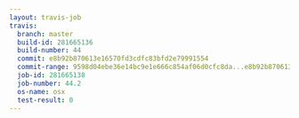 ```yaml
---
layout: travis-job
travis:
  branch: master
  build-id: 281665136
  build-number: 44
  commit: e8b92b870613e16570fd3cdfc83bfd2e79991554
  commit-range: 9598d04ebe36e14bc9e1e666c854af06d0cfc8da...e8b92b870613e16570fd3cdfc83bfd2e79991554
  job-id: 281665138
  job-number: 44.2
  os-name: osx
  test-result: 0
---
```


